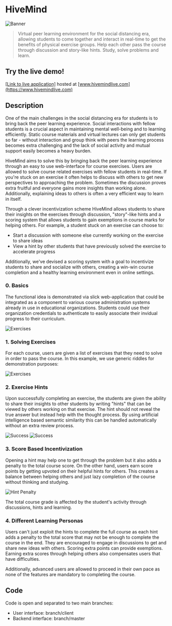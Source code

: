# HiveMind

![Banner](https://raw.githubusercontent.com/nardeas/hivemind/master/media/screen0.png)

> Virtual peer learning environment for the social distancing era, allowing students to come together and interact in real-time to get the benefits of physical exercise groups. Help each other pass the course through discussion and story-like hints. Study, solve problems and learn.

## Try the live demo!

[[Link to live application]](https://www.hivemindlive.com) hosted at
[www.hivemindlive.com](https://www.hivemindlive.com)

## Description

One of the main challenges in the social distancing era for students is to bring back the peer learning experience. Social interactions with fellow students is a crucial aspect in maintaining mental well-being and to learning efficiently. Static course materials and virtual lectures can only get students so far - without interaction and group think with peers the learning process becomes extra challenging and the lack of social activity and mutual support easily becomes a heavy burden.

HiveMind aims to solve this by bringing back the peer learning experience through an easy to use web-interface for course exercises. Users are allowed to solve course related exercises with fellow students in real-time. If you're stuck on an exercise it often helps to discuss with others to get new perspectives to approaching the problem. Sometimes the discussion proves extra fruitful and everyone gains more insights than working alone. Additionally, explaining ideas to others is often a very efficient way to learn in itself.

Through a clever incentivization scheme HiveMind allows students to share their insights on the exercises through discussion, "story"-like hints and a scoring system that allows students to gain exemptions in course marks for helping others. For example, a student stuck on an exercise can choose to:

- Start a discussion with someone else currently working on the exercise to share ideas
- View a hint by other students that have previously solved the exercise to accelerate progress

Additionally, we've devised a scoring system with a goal to incentivize students to share and socialize with others, creating a win-win course completion and a healthy learning environment even in online settings.

### 0. Basics

The functional idea is demonstrated via slick web-application that could be integrated as a component to various course administration systems already in use in educational organizations. Students could use their organization credentials to authenticate to easily associate their invidual progress to their curriculum.

![Exercises](https://raw.githubusercontent.com/nardeas/hivemind/master/media/screen5.png)

### 1. Solving Exercises

For each course, users are given a list of exercises that they need to solve in order to pass the course. In this example, we use generic riddles for demonstration purposes:

![Exercises](https://raw.githubusercontent.com/nardeas/hivemind/master/media/screen1.png)

### 2. Exercise Hints

Upon successfully completing an exercise, the students are given the ability to share their insights to other students by writing "hints" that can be viewed by others working on that exercise. The hint should not reveal the true answer but instead help with the thought process. By using artificial intelligence based semantic similarity this can be handled automatically without an extra review process.

![Success](https://raw.githubusercontent.com/nardeas/hivemind/master/media/screen2.png)
![Success](https://raw.githubusercontent.com/nardeas/hivemind/master/media/screen3.png)

### 3. Score Based Incentivization

Opening a hint may help one to get through the problem but it also adds a penalty to the total course score. On the other hand, users earn score points by getting upvoted on their helpful hints for others. This creates a balance between helping others and just lazy completion of the course without thinking and studying. 

![Hint Penalty](https://raw.githubusercontent.com/nardeas/hivemind/master/media/screen4.png)

The total course grade is affected by the student's activity through discussions, hints and learning.

### 4. Different Learning Personas

Users can't just exploit the hints to complete the full course as each hint adds a penalty to the total score that may not be enough to complete the course in the end. They are encouraged to engage in discussions to get and share new ideas with others. Scoring extra points can provide exemptions. Earning extra scores through helping others also compensates users that have difficulties.

Additionally, advanced users are allowed to proceed in their own pace as none of the features are mandatory to completing the course.

## Code

Code is open and separated to two main branches:

- User interface: branch/client
- Backend interface: branch/master
